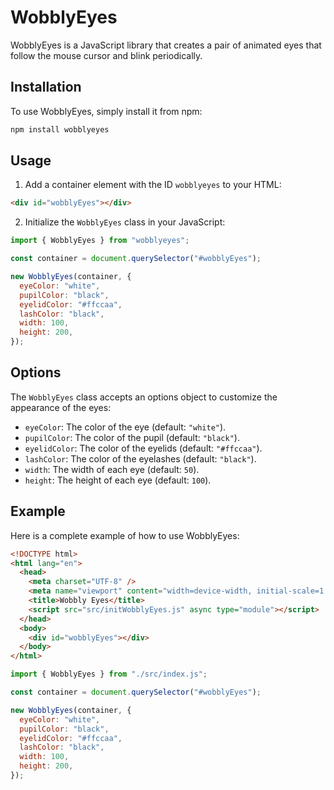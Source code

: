 # WobblyEyes

WobblyEyes is a JavaScript library that creates a pair of animated eyes that follow the mouse cursor and blink periodically.

## Installation

To use WobblyEyes, simply install it from npm:

```sh
npm install wobblyeyes
```

## Usage

1. Add a container element with the ID `wobblyeyes` to your HTML:

```html
<div id="wobblyEyes"></div>
```

2. Initialize the `WobblyEyes` class in your JavaScript:

```js
import { WobblyEyes } from "wobblyeyes";

const container = document.querySelector("#wobblyEyes");

new WobblyEyes(container, {
  eyeColor: "white",
  pupilColor: "black",
  eyelidColor: "#ffccaa",
  lashColor: "black",
  width: 100,
  height: 200,
});
```

## Options

The `WobblyEyes` class accepts an options object to customize the appearance of the eyes:

- `eyeColor`: The color of the eye (default: `"white"`).
- `pupilColor`: The color of the pupil (default: `"black"`).
- `eyelidColor`: The color of the eyelids (default: `"#ffccaa"`).
- `lashColor`: The color of the eyelashes (default: `"black"`).
- `width`: The width of each eye (default: `50`).
- `height`: The height of each eye (default: `100`).

## Example

Here is a complete example of how to use WobblyEyes:

```html
<!DOCTYPE html>
<html lang="en">
  <head>
    <meta charset="UTF-8" />
    <meta name="viewport" content="width=device-width, initial-scale=1.0" />
    <title>Wobbly Eyes</title>
    <script src="src/initWobblyEyes.js" async type="module"></script>
  </head>
  <body>
    <div id="wobblyEyes"></div>
  </body>
</html>
```

```js
import { WobblyEyes } from "./src/index.js";

const container = document.querySelector("#wobblyEyes");

new WobblyEyes(container, {
  eyeColor: "white",
  pupilColor: "black",
  eyelidColor: "#ffccaa",
  lashColor: "black",
  width: 100,
  height: 200,
});
```
